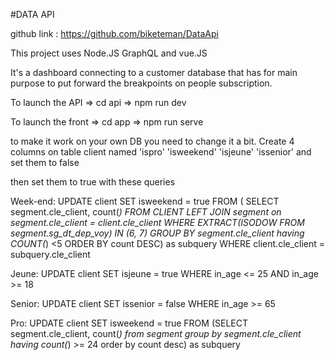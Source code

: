 #DATA API

github link :
https://github.com/biketeman/DataApi

This project uses Node.JS GraphQL and vue.JS 

It's a dashboard connecting to a customer database that has for main purpose to put forward
the breakpoints on people subscription.

To launch the API => cd api => npm run dev 

To launch the front => cd app => npm run serve 

to make it work on your own DB you need to change it a bit.
Create 4 columns on table client named 'ispro' 'isweekend' 'isjeune' 'issenior' and set them to false

then set them to true with these queries

Week-end:
UPDATE client 
SET isweekend = true
FROM (
SELECT segment.cle_client, count(*)
FROM CLIENT
LEFT JOIN segment on segment.cle_client = client.cle_client
WHERE EXTRACT(ISODOW FROM segment.sg_dt_dep_voy) IN (6, 7)
GROUP BY segment.cle_client
having COUNT(*) <5
ORDER BY count DESC) as subquery
WHERE client.cle_client =  subquery.cle_client

Jeune:
UPDATE client
SET isjeune = true
WHERE in_age <= 25
AND in_age >= 18

Senior: 
UPDATE client
SET issenior = false
WHERE in_age >= 65

Pro:
UPDATE client 
SET isweekend = true
FROM (SELECT segment.cle_client, count(*) 
from segment
group by segment.cle_client
having count(*) >= 24
order by count desc) as subquery
